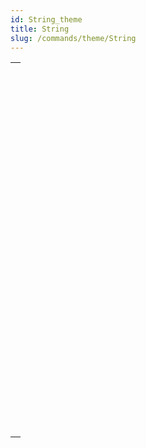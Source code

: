 ```yaml
---
id: String_theme
title: String
slug: /commands/theme/String
---
```



||
|---|
|[<!-- INCLUDE #_command_.Change string.Syntax -->](../../commands-legacy/change-string.md)<br/>|
|[<!-- INCLUDE #_command_.Char.Syntax -->](../../commands-legacy/char.md)<br/>|
|[<!-- INCLUDE #_command_.Character code.Syntax -->](../../commands-legacy/character-code.md)<br/>|
|[<!-- INCLUDE #_command_.Compare strings.Syntax -->](../../commands-legacy/compare-strings.md)<br/>|
|[<!-- INCLUDE #_command_.CONVERT FROM TEXT.Syntax -->](../../commands-legacy/convert-from-text.md)<br/>|
|[<!-- INCLUDE #_command_.Convert to text.Syntax -->](../../commands-legacy/convert-to-text.md)<br/>|
|[<!-- INCLUDE #_command_.Delete string.Syntax -->](../../commands-legacy/delete-string.md)<br/>|
|[<!-- INCLUDE #_command_.GET TEXT KEYWORDS.Syntax -->](../../commands-legacy/get-text-keywords.md)<br/>|
|[<!-- INCLUDE #_command_.Insert string.Syntax -->](../../commands-legacy/insert-string.md)<br/>|
|[<!-- INCLUDE #_command_.Length.Syntax -->](../../commands-legacy/length.md)<br/>|
|[<!-- INCLUDE #_command_.Localized string.Syntax -->](../../commands-legacy/localized-string.md)<br/>|
|[<!-- INCLUDE #_command_.Lowercase.Syntax -->](../../commands-legacy/lowercase.md)<br/>|
|[<!-- INCLUDE #_command_.Match regex.Syntax -->](../../commands-legacy/match-regex.md)<br/>|
|[<!-- INCLUDE #_command_.Num.Syntax -->](../num.md)<br/>|
|[<!-- INCLUDE #_command_.Position.Syntax -->](../../commands-legacy/position.md)<br/>|
|[<!-- INCLUDE #_command_.Replace string.Syntax -->](../../commands-legacy/replace-string.md)<br/>|
|[<!-- INCLUDE #_command_.Split string.Syntax -->](../../commands-legacy/split-string.md)<br/>|
|[<!-- INCLUDE #_command_.String.Syntax -->](../string.md)<br/>|
|[<!-- INCLUDE #_command_.Substring.Syntax -->](../../commands-legacy/substring.md)<br/>|
|[<!-- INCLUDE #_command_.Trim.Syntax -->](../trim.md)<br/>|
|[<!-- INCLUDE #_command_.Trim end.Syntax -->](../trim-end.md)<br/>|
|[<!-- INCLUDE #_command_.Trim start.Syntax -->](../trim-start.md)<br/>|
|[<!-- INCLUDE #_command_.Uppercase.Syntax -->](../../commands-legacy/uppercase.md)<br/>|
